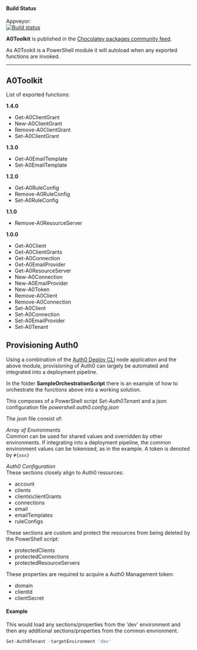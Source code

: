 #### Build Status
Appveyor:  
[![Build status](https://ci.appveyor.com/api/projects/status/05kpfdxqr0fskj59?svg=true)](https://ci.appveyor.com/project/amido/a0toolkit)

**A0Toolkit** is published in the [Chocolatey packages community feed](https://chocolatey.org/packages/A0Toolkit).

As A0Tookit is a PowerShell module it will autoload when any exported functions are invoked.


---
## A0Toolkit
List of exported functions:

**1.4.0**
* Get-A0ClientGrant
* New-A0ClientGrant 
* Remove-A0ClientGrant
* Set-A0ClientGrant


**1.3.0**
* Get-A0EmailTemplate
* Set-A0EmailTemplate


**1.2.0**
* Get-A0RuleConfig
* Remove-A0RuleConfig
* Set-A0RuleConfig


**1.1.0**
* Remove-A0ResourceServer


**1.0.0**
* Get-A0Client
* Get-A0ClientGrants
* Get-A0Connection
* Get-A0EmailProvider
* Get-A0ResourceServer
* New-A0Connection
* New-A0EmailProvider
* New-A0Token
* Remove-A0Client
* Remove-A0Connection
* Set-A0Client
* Set-A0Connection
* Set-A0EmailProvider
* Set-A0Tenant  


## Provisioning Auth0
Using a combination of the [Auth0 Deploy CLI](https://github.com/auth0/auth0-deploy-cli) node application and the above module, provisioning of Auth0 can largely be automated and integrated into a deployment pipeline.

In the folder **SampleOrchestrationScript** there is an example of how to orchestrate the functions above into a working solution.

This composes of a PowerShell script *Set-Auth0Tenant* and a json configuration file *powershell.auth0.config.json* 

The json file consist of:

*Array of Environments*  
Common can be used for shared values and overridden by other environments. If integrating into a deployment pipeline, the common environment values can be tokenised, as in the example. A token is denoted by ```#{xxx}```

*Auth0 Configuration*  
These sections closely align to Auth0 resources:
* account
* clients
* clients\clientGrants
* connections
* email
* emailTemplates
* ruleConfigs

These sections are custom and protect the resources from being deleted by the PowerShell script:
* protectedClients
* protectedConnections
* protectedResourceServers

These properties are required to acquire a Auth0 Management token:
* domain
* clientId
* clientSecret


#### Example
This would load any sections/properties from the 'dev' environment and then any additional sections/properties from the common envrionment.  

```PowerShell
Set-Auth0Tenant -targetEnvironment 'dev'
```
